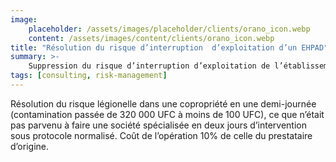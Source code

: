 ```yaml
---
image:
    placeholder: /assets/images/placeholder/clients/orano_icon.webp
    content: /assets/images/content/clients/orano_icon.webp
title: "Résolution du risque d’interruption  d’exploitation d’un EHPAD"
summary: >-
    Suppression du risque d’interruption d’exploitation de l’établissement par indisponibilité réseaux ECS soumis à de nombreuses fuites récurrentes sur des réseaux étendus (2km de tuyauterie).
tags: [consulting, risk-management]
---
```


<p>Résolution du risque légionelle dans une copropriété en une demi-journée (contamination passée de 320 000 UFC à moins de 100 UFC), ce que n’était pas parvenu à faire une société spécialisée en deux jours d’intervention sous protocole normalisé. Coût de l’opération 10% de celle du prestataire d’origine.</p>
